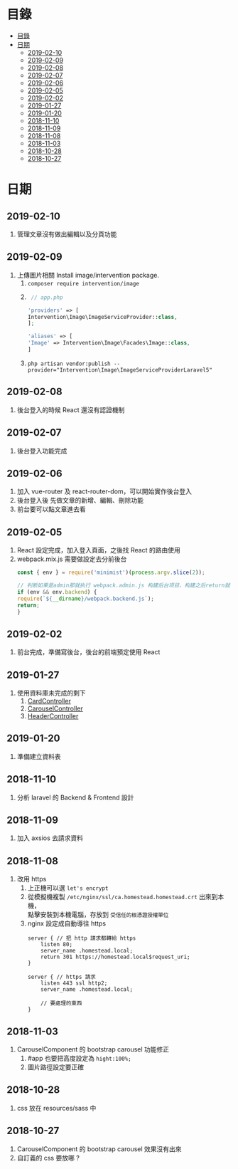 目錄
===
- [目錄](#%E7%9B%AE%E9%8C%84)
- [日期](#%E6%97%A5%E6%9C%9F)
  - [2019-02-10](#2019-02-10)
  - [2019-02-09](#2019-02-09)
  - [2019-02-08](#2019-02-08)
  - [2019-02-07](#2019-02-07)
  - [2019-02-06](#2019-02-06)
  - [2019-02-05](#2019-02-05)
  - [2019-02-02](#2019-02-02)
  - [2019-01-27](#2019-01-27)
  - [2019-01-20](#2019-01-20)
  - [2018-11-10](#2018-11-10)
  - [2018-11-09](#2018-11-09)
  - [2018-11-08](#2018-11-08)
  - [2018-11-03](#2018-11-03)
  - [2018-10-28](#2018-10-28)
  - [2018-10-27](#2018-10-27)

日期
===
2019-02-10
---
1. 管理文章沒有做出編輯以及分頁功能

2019-02-09
---
1. 上傳圖片相關 Install image/intervention package.
   1. `composer require intervention/image`
   2. 
        ```php
         // app.php

        'providers' => [
        Intervention\Image\ImageServiceProvider::class,
        ];

        'aliases' => [
        'Image' => Intervention\Image\Facades\Image::class,
        ]
        ```
    3. `php artisan vendor:publish --provider="Intervention\Image\ImageServiceProviderLaravel5"`

2019-02-08
---
1. 後台登入的時候 React 還沒有認證機制
   
2019-02-07
---
1. 後台登入功能完成

2019-02-06
---
1. 加入 vue-router 及 react-router-dom，可以開始實作後台登入
2. 後台登入後 先做文章的新增、編輯、刪除功能
3. 前台要可以點文章進去看

2019-02-05
---
1. React 設定完成，加入登入頁面，之後找 React 的路由使用
2. webpack.mix.js 需要做設定去分前後台
    ```javascript
    const { env } = require('minimist')(process.argv.slice(2));

    // 判断如果是admin那就执行 webpack.admin.js 构建后台项目，构建之后return就不会往下执行了
    if (env && env.backend) {
    require(`${__dirname}/webpack.backend.js`);
    return;
    }
    ```

2019-02-02
---
1. 前台完成，準備寫後台，後台的前端預定使用 React

2019-01-27
---
1. 使用資料庫未完成的剩下
   1. [CardController](app\Http\Controllers\Frontend\CardController.php)
   2. [CarouselController](app\Http\Controllers\Frontend\CarouselController.php)
   3. [HeaderController](app\Http\Controllers\Frontend\HeaderController.php)

2019-01-20
---
1. 準備建立資料表

2018-11-10
---
1. 分析 laravel 的 Backend & Frontend 設計

2018-11-09
---
1. 加入 axsios 去請求資料

2018-11-08
---
1. 改用 https
    1. 上正機可以選 `let's encrypt`
    2. 從模擬機複製 `/etc/nginx/ssl/ca.homestead.homestead.crt` 出來到本機，  
        點擊安裝到本機電腦，存放到 `受信任的根憑證授權單位`
    3. nginx 設定成自動導往 https
        ```
        server { // 把 http 請求都轉給 https
            listen 80;
            server_name .homestead.local;
            return 301 https://homestead.local$request_uri;
        }

        server { // https 請求
            listen 443 ssl http2;
            server_name .homestead.local;

            // 要處理的東西
        }
        ```

2018-11-03
---
1. CarouselComponent 的 bootstrap carousel 功能修正
    1. #app 也要把高度設定為 `hight:100%;`
    2. 圖片路徑設定要正確

2018-10-28
---
1. css 放在 resources/sass 中

2018-10-27
---
1. CarouselComponent 的 bootstrap carousel 效果沒有出來
2. 自訂義的 css 要放哪 ?
